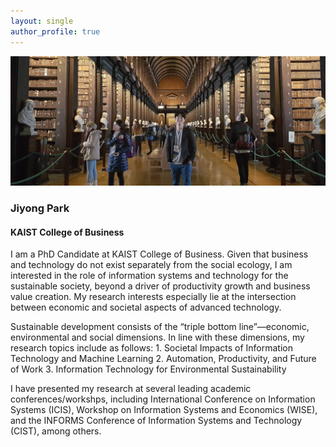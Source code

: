 ```yaml
---
layout: single
author_profile: true
---
```


![](/assets/images/home-photo.jpg)

### Jiyong Park
#### KAIST College of Business


I am a PhD Candidate at KAIST College of Business. Given that business and technology do not exist separately from the social ecology, I am interested in the role of information systems and technology for the sustainable society, beyond a driver of productivity growth and business value creation. My research interests especially lie at the intersection between economic and societal aspects of advanced technology.

Sustainable development consists of the “triple bottom line”—economic, environmental and social dimensions. In line with these dimensions, my research topics include as follows:
	1. Societal Impacts of Information Technology and Machine Learning
	2. Automation, Productivity, and Future of Work
	3. Information Technology for Environmental Sustainability

I have presented my research at several leading academic conferences/workshps, including International Conference on Information Systems (ICIS), Workshop on Information Systems and Economics (WISE), and the INFORMS Conference of Information Systems and Technology (CIST), among others.